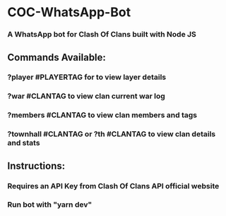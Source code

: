 # COC-WhatsApp-Bot
### A WhatsApp bot for Clash Of Clans built with Node JS

## Commands Available:
### ?player #PLAYERTAG for to view layer details
### ?war #CLANTAG to view clan current war log
### ?members #CLANTAG to view clan members and tags
### ?townhall #CLANTAG or ?th #CLANTAG to view clan details and stats

## Instructions:
### Requires an API Key from Clash Of Clans API official website
### Run bot with "yarn dev"
